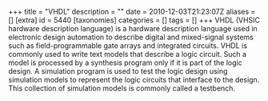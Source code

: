+++
title = "VHDL"
description = ""
date = 2010-12-03T21:23:07Z
aliases = []
[extra]
id = 5440
[taxonomies]
categories = []
tags = []
+++
VHDL (VHSIC hardware description language) is a hardware description language used in electronic design automation to describe digital and mixed-signal systems such as field-programmable gate arrays and integrated circuits. VHDL is commonly used to write text models that describe a logic circuit. Such a model is processed by a synthesis program only if it is part of the logic design. A simulation program is used to test the logic design using simulation models to represent the logic circuits that interface to the design. This collection of simulation models is commonly called a testbench.
